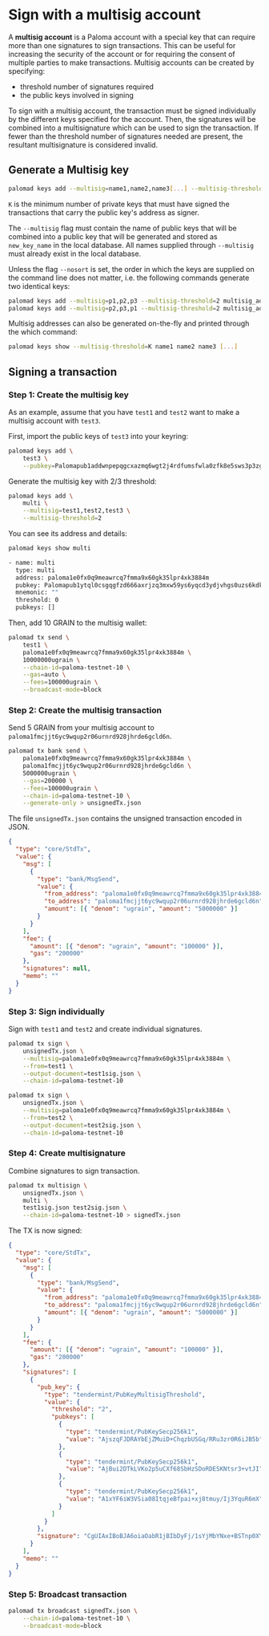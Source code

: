 # Sign with a multisig account

A **multisig account** is a Paloma account with a special key that can require more than one signatures to sign transactions. This can be useful for increasing the security of the account or for requiring the consent of multiple parties to make transactions. Multisig accounts can be created by specifying:

- threshold number of signatures required
- the public keys involved in signing

To sign with a multisig account, the transaction must be signed individually by the different keys specified for the account. Then, the signatures will be combined into a multisignature which can be used to sign the transaction. If fewer than the threshold number of signatures needed are present, the resultant multisignature is considered invalid.

## Generate a Multisig key

```bash
palomad keys add --multisig=name1,name2,name3[...] --multisig-threshold=K new_key_name
```

`K` is the minimum number of private keys that must have signed the transactions that carry the public key's address as signer.

The `--multisig` flag must contain the name of public keys that will be combined into a public key that will be generated and stored as `new_key_name` in the local database. All names supplied through `--multisig` must already exist in the local database.

Unless the flag `--nosort` is set, the order in which the keys are supplied on the command line does not matter, i.e. the following commands generate two identical keys:

```bash
palomad keys add --multisig=p1,p2,p3 --multisig-threshold=2 multisig_address
palomad keys add --multisig=p2,p3,p1 --multisig-threshold=2 multisig_address
```

Multisig addresses can also be generated on-the-fly and printed through the which command:

```bash
palomad keys show --multisig-threshold=K name1 name2 name3 [...]
```

## Signing a transaction

### Step 1: Create the multisig key

As an example, assume that you have `test1` and `test2` want to make a multisig 
account with `test3`.

First, import the public keys of `test3` into your keyring:

```sh
palomad keys add \
    test3 \
    --pubkey=Palomapub1addwnpepqgcxazmq6wgt2j4rdfumsfwla0zfk8e5sws3p3zg5dkm9007hmfysxas0u2
```

Generate the multisig key with 2/3 threshold:

```sh
palomad keys add \
    multi \
    --multisig=test1,test2,test3 \
    --multisig-threshold=2
```

You can see its address and details:

```sh
palomad keys show multi

- name: multi
  type: multi
  address: paloma1e0fx0q9meawrcq7fmma9x60gk35lpr4xk3884m
  pubkey: Palomapub1ytql0csgqgfzd666axrjzq3mxw59ys6yqcd3ydjvhgs0uzs6kdk5fp4t73gmkl8t6y02yfq7tvfzd666axrjzq3sd69kp5usk492x6nehqjal67ynv0nfqapzrzy3gmdk27la0kjfqfzd666axrjzq6utqt639ka2j3xkncgk65dup06t297ccljmxhvhu3rmk92u3afjuyz9dg9
  mnemonic: ""
  threshold: 0
  pubkeys: []
```

Then, add 10 GRAIN to the multisig wallet:

```bash
palomad tx send \
    test1 \
    paloma1e0fx0q9meawrcq7fmma9x60gk35lpr4xk3884m \
    10000000ugrain \
    --chain-id=paloma-testnet-10 \
    --gas=auto \
    --fees=100000ugrain \
    --broadcast-mode=block
```

### Step 2: Create the multisig transaction

Send 5 GRAIN from your multisig account to `paloma1fmcjjt6yc9wqup2r06urnrd928jhrde6gcld6n`.

```bash
palomad tx bank send \
    paloma1e0fx0q9meawrcq7fmma9x60gk35lpr4xk3884m \
    paloma1fmcjjt6yc9wqup2r06urnrd928jhrde6gcld6n \
    5000000ugrain \
    --gas=200000 \
    --fees=100000ugrain \
    --chain-id=paloma-testnet-10 \
    --generate-only > unsignedTx.json
```

The file `unsignedTx.json` contains the unsigned transaction encoded in JSON.

```json
{
  "type": "core/StdTx",
  "value": {
    "msg": [
      {
        "type": "bank/MsgSend",
        "value": {
          "from_address": "paloma1e0fx0q9meawrcq7fmma9x60gk35lpr4xk3884m",
          "to_address": "paloma1fmcjjt6yc9wqup2r06urnrd928jhrde6gcld6n",
          "amount": [{ "denom": "ugrain", "amount": "5000000" }]
        }
      }
    ],
    "fee": {
      "amount": [{ "denom": "ugrain", "amount": "100000" }],
      "gas": "200000"
    },
    "signatures": null,
    "memo": ""
  }
}
```

### Step 3: Sign individually

Sign with `test1` and `test2` and create individual signatures.

```sh
palomad tx sign \
    unsignedTx.json \
    --multisig=paloma1e0fx0q9meawrcq7fmma9x60gk35lpr4xk3884m \
    --from=test1 \
    --output-document=test1sig.json \
    --chain-id=paloma-testnet-10
```

```sh
palomad tx sign \
    unsignedTx.json \
    --multisig=paloma1e0fx0q9meawrcq7fmma9x60gk35lpr4xk3884m \
    --from=test2 \
    --output-document=test2sig.json \
    --chain-id=paloma-testnet-10
```

### Step 4: Create multisignature

Combine signatures to sign transaction.

```sh
palomad tx multisign \
    unsignedTx.json \
    multi \
    test1sig.json test2sig.json \
    --chain-id=paloma-testnet-10 > signedTx.json
```

The TX is now signed:

```json
{
  "type": "core/StdTx",
  "value": {
    "msg": [
      {
        "type": "bank/MsgSend",
        "value": {
          "from_address": "paloma1e0fx0q9meawrcq7fmma9x60gk35lpr4xk3884m",
          "to_address": "paloma1fmcjjt6yc9wqup2r06urnrd928jhrde6gcld6n",
          "amount": [{ "denom": "ugrain", "amount": "5000000" }]
        }
      }
    ],
    "fee": {
      "amount": [{ "denom": "ugrain", "amount": "100000" }],
      "gas": "200000"
    },
    "signatures": [
      {
        "pub_key": {
          "type": "tendermint/PubKeyMultisigThreshold",
          "value": {
            "threshold": "2",
            "pubkeys": [
              {
                "type": "tendermint/PubKeySecp256k1",
                "value": "AjszqFJDRAYbEjZMuiD+ChqzbUSGq/RRu3zr0R6iJB5b"
              },
              {
                "type": "tendermint/PubKeySecp256k1",
                "value": "AjBui2DTkLVKo2p5uCXf68SbHzSDoRDESKNtsr3+vtJI"
              },
              {
                "type": "tendermint/PubKeySecp256k1",
                "value": "A1xYF6iW3VSia08ItqjeBfpai+xj8tmuy/Ij3YquR6mX"
              }
            ]
          }
        },
        "signature": "CgUIAxIBoBJA6oiaOabR1jBIbDyFj/1sYjMbYNxe+BSTnp0XYM+frC8fHxXStJ+Tl5Hf+3BsyBg1wvX1pDFsTHI7nMKNlJkKfRJAAt2cOJuViJvtwVRGwhNDORmekDSbcodnyMHTwz2Ve4db7B9m/CjYZmJtilV7zk8RWVX6Agjrl/0K5PSQZv29/A=="
      }
    ],
    "memo": ""
  }
}
```

### Step 5: Broadcast transaction

```sh
palomad tx broadcast signedTx.json \
    --chain-id=paloma-testnet-10 \
    --broadcast-mode=block
```
